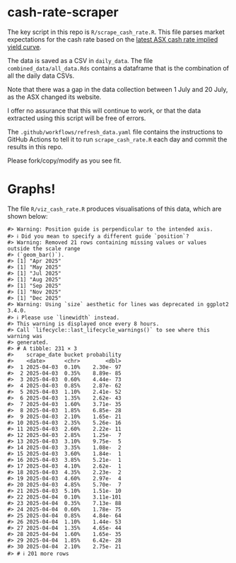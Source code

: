
<!-- README.md is generated from README.Rmd. Please edit that file -->

# cash-rate-scraper

The key script in this repo is `R/scrape_cash_rate.R`. This file parses
market expectations for the cash rate based on the [latest ASX cash rate
implied yield
curve](https://www.asx.com.au/markets/trade-our-derivatives-market/futures-market/rba-rate-tracker).

The data is saved as a CSV in `daily_data`. The file
`combined_data/all_data.Rds` contains a dataframe that is the
combination of all the daily data CSVs.

Note that there was a gap in the data collection between 1 July and 20
July, as the ASX changed its website.

I offer no assurance that this will continue to work, or that the data
extracted using this script will be free of errors.

The `.github/workflows/refresh_data.yaml` file contains the instructions
to GitHub Actions to tell it to run `scrape_cash_rate.R` each day and
commit the results in this repo.

Please fork/copy/modify as you see fit.

# Graphs!

The file `R/viz_cash_rate.R` produces visualisations of this data, which
are shown below:

    #> Warning: Position guide is perpendicular to the intended axis.
    #> ℹ Did you mean to specify a different guide `position`?
    #> Warning: Removed 21 rows containing missing values or values outside the scale range
    #> (`geom_bar()`).
    #> [1] "Apr 2025"
    #> [1] "May 2025"
    #> [1] "Jul 2025"
    #> [1] "Aug 2025"
    #> [1] "Sep 2025"
    #> [1] "Nov 2025"
    #> [1] "Dec 2025"
    #> Warning: Using `size` aesthetic for lines was deprecated in ggplot2 3.4.0.
    #> ℹ Please use `linewidth` instead.
    #> This warning is displayed once every 8 hours.
    #> Call `lifecycle::last_lifecycle_warnings()` to see where this warning was
    #> generated.
    #> # A tibble: 231 × 3
    #>    scrape_date bucket probability
    #>    <date>      <chr>        <dbl>
    #>  1 2025-04-03  0.10%    2.30e- 97
    #>  2 2025-04-03  0.35%    8.89e- 85
    #>  3 2025-04-03  0.60%    4.44e- 73
    #>  4 2025-04-03  0.85%    2.87e- 62
    #>  5 2025-04-03  1.10%    2.41e- 52
    #>  6 2025-04-03  1.35%    2.62e- 43
    #>  7 2025-04-03  1.60%    3.71e- 35
    #>  8 2025-04-03  1.85%    6.85e- 28
    #>  9 2025-04-03  2.10%    1.65e- 21
    #> 10 2025-04-03  2.35%    5.26e- 16
    #> 11 2025-04-03  2.60%    2.22e- 11
    #> 12 2025-04-03  2.85%    1.25e-  7
    #> 13 2025-04-03  3.10%    9.75e-  5
    #> 14 2025-04-03  3.35%    1.08e-  2
    #> 15 2025-04-03  3.60%    1.84e-  1
    #> 16 2025-04-03  3.85%    5.21e-  1
    #> 17 2025-04-03  4.10%    2.62e-  1
    #> 18 2025-04-03  4.35%    2.23e-  2
    #> 19 2025-04-03  4.60%    2.97e-  4
    #> 20 2025-04-03  4.85%    5.70e-  7
    #> 21 2025-04-03  5.10%    1.51e- 10
    #> 22 2025-04-04  0.10%    3.11e-101
    #> 23 2025-04-04  0.35%    7.13e- 88
    #> 24 2025-04-04  0.60%    1.78e- 75
    #> 25 2025-04-04  0.85%    4.84e- 64
    #> 26 2025-04-04  1.10%    1.44e- 53
    #> 27 2025-04-04  1.35%    4.65e- 44
    #> 28 2025-04-04  1.60%    1.65e- 35
    #> 29 2025-04-04  1.85%    6.42e- 28
    #> 30 2025-04-04  2.10%    2.75e- 21
    #> # ℹ 201 more rows
